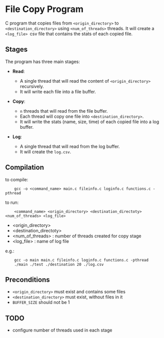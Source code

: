 # File Copy Program

C program that copies files from `<origin_directory>` to `<destination_directory>` using `<num_of_threads>` threads. It will create a `<log_file> `csv file that contains the stats of each copied file.

## Stages

The program has three main stages:

- **Read**:
    - A single thread that will read the content of `<origin_directory>` recursively.
    - It will write each file into a file buffer.

- **Copy**:
    - `n` threads that will read from the file buffer.
    - Each thread will copy one file into `<destination_directory>`.
    - It will write the stats (name, size, time) of each copied file into a log buffer.

- **Log**:
    - A single thread that will read from the log buffer.
    - It will create the `log.csv`.

## Compilation

to compile:
```
    gcc -o <command_name> main.c fileinfo.c loginfo.c functions.c -pthread
```

to run:
```
    <command_name> <origin_directory> <destination_directoty> <num_of_threads> <log_file>
```
- <origin_directory> 
- <destination_directoty> 
- <num_of_threads> : number of threads created for copy stage
- <log_file> : name of log file

e.g.:
```
    gcc -o main main.c fileinfo.c loginfo.c functions.c -pthread
    ./main ./test ./destination 20 ./log.csv
```

## Preconditions

- `<origin_directory>` must exist and contains some files
- `<destination_directory>` must exist, without files in it
- `BUFFER_SIZE` should not be 1

## TODO

- configure number of threads used in each stage